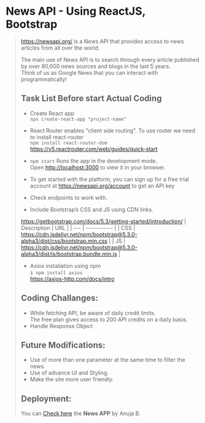 # News API - Using ReactJS, Bootstrap

> https://newsapi.org/ is a News API that provides access to news articles from all over the world.
> 
> The main use of News API is to search through every article published by over 80,000 news sources and blogs in the last 5 years.\
> Think of us as Google News that you can interact with programmatically!
> ## Task List Before start Actual Coding ##
> - Create React app\
> `npx create-react-app "project-name"`
> 
> - React Router enables "client side routing". To use router we need to install react-router\
> `npm install react-router-dom`\
> https://v5.reactrouter.com/web/guides/quick-start
> 
> - `npm start`
> Runs the app in the development mode.\
> Open [http://localhost:3000](http://localhost:3000) to view it in your browser.
> - To get started with the platform, you can sign up for a free trial account at https://newsapi.org/account to get an API key
> - Check endpoints to work with.
> - Include Bootstrap’s CSS and JS using CDN links.
> 
> https://getbootstrap.com/docs/5.3/getting-started/introduction/
>  | Description | URL |
> | --- | ----------- |
> | CSS | https://cdn.jsdelivr.net/npm/bootstrap@5.3.0-alpha3/dist/css/bootstrap.min.css |
> | JS | https://cdn.jsdelivr.net/npm/bootstrap@5.3.0-alpha3/dist/js/bootstrap.bundle.min.js |
> - Axios installation using npm\
>   `$ npm install axios`\
>   https://axios-http.com/docs/intro
>
> ## Coding Challanges: 
> * While fetching API, be aware of daily credit limits.\
> The free plan gives access to 200 API credits on a daily basis. 
> * Handle Response Object
> ## Future Modifications:
> * Use of more than one parameter at the same time to filter the news.
> * Use of advance UI and Styling.
> * Make the site more user friendly.
> 
> ## Deployment: 
> You can [Check here](https://news-app-anuja.onrender.com) the **News APP**  by Anuja B. 
